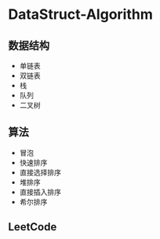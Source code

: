 # DataStruct-Algorithm
## 数据结构
* 单链表
* 双链表
* 栈
* 队列
* 二叉树
## 算法
* 冒泡
* 快速排序
* 直接选择排序
* 堆排序
* 直接插入排序
* 希尔排序
## LeetCode